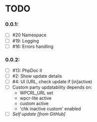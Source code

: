 # TODO

### 0.0.1:
- [ ] #20 Namespace
- [ ] #19: Logging
- [ ] #16: Errors handling

### 0.0.2:
- [ ] #13: PhpDoc it
- [ ]  #2: Show update details
- [ ]  #4: UI (URL, check update if [in]active)
- [ ] Custom party updatability depends on:
  - WPCRL_URL set
  - wpcr-lite active
  - custom active
  - 'chk inactive custom' enabled
- [ ] _Self update [from GitHub]_
